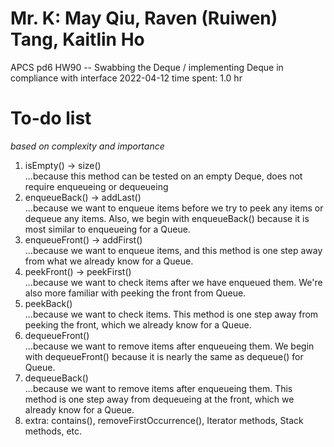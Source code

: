 # Mr. K: May Qiu, Raven (Ruiwen) Tang, Kaitlin Ho
APCS pd6
HW90 -- Swabbing the Deque / implementing Deque in compliance with interface
2022-04-12
time spent: 1.0 hr

# To-do list
*based on complexity and importance*
1) isEmpty() -> size()  
    ...because this method can be tested on an empty Deque, does not require enqueueing or dequeueing
2) enqueueBack() -> addLast()  
    ...because we want to enqueue items before we try to peek any items or dequeue any items. Also, we begin with enqueueBack() because it is most similar to enqueueing for a Queue.
3) enqueueFront() -> addFirst()  
    ...because we want to enqueue items, and this method is one step away from what we already know for a Queue.
4) peekFront() -> peekFirst()  
    ...because we want to check items after we have enqueued them. We're also more familiar with peeking the front from Queue. 
5) peekBack()  
    ...because we want to check items. This method is one step away from peeking the front, which we already know for a Queue.
6) dequeueFront()  
    ...because we want to remove items after enqueueing them. We begin with dequeueFront() because it is nearly the same as dequeue() for Queue.
7) dequeueBack()  
    ...because we want to remove items after enqueueing them. This method is one step away from dequeueing at the front, which we already know for a Queue.
8) extra: contains(), removeFirstOccurrence(), Iterator methods, Stack methods, etc.
